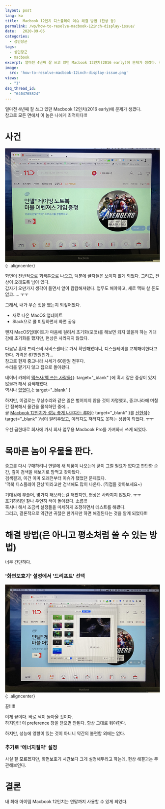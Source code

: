 ```yaml
---
layout: post
lang: ko
title:  Macbook 12인치 디스플레이 이슈 해결 방법 (잔상 등)
permalink: /wp/how-to-resolve-macbook-12inch-display-issue/
date:   2020-09-05
categories:
  - 성민장군
tags:
  - 성민장군
  - macbook
excerpt: 얼마전 4년째 잘 쓰고 있던 Macbook 12인치(2016 early)에 문제가 생겼다. 참고로 모든 면에서 이 놈은 나에게 최적이다!!! 사건!!! 화면이 전반적으로 회색톤으로 나오고, 덕분에 글자들은 보이지 않게 되었다. 그리고, 잔상이 오래도록 남아 있다. 갑자기 오만가지 생각이 들면서 앞이 캄캄해져왔다. 업무도 해야하고, 새로 맥북 살 돈도 없고..... ㅜㅜ 그래서, 내가 무슨 짓을 했는지 되짚어봤다. 새로 나온 MacOS 업데이트, Slack으로 콜 미팅하면서 화면 공유. 왠지 MacOS업데이트가 마음에 걸려서 초기화(포맷)를 해보면 되지 않을까 하는 기대감에 초기화를 했지만, 현상은 사라지지 않았다. 다음날 홍대 프리스비 서비스센터로 가서 확인해봤더니, 디스플레이를 교체해야한다고 한다. 가격은 67만원인가... 참고로 현재 중고나라 시세가 60만원 전후다. 수리를 맡기지 않고 집으로 돌아왔다. 네이버 카페의 [맥쓰사(맥 쓰는 사람들)]에 혹시 같은 증상이 있지 않을까 해서 검색해봤 [...]
image:
  src: 'how-to-resolve-macbook-12inch-display-issue.png'
views:
  - "1"
dsq_thread_id:
  - "6404765824"
---
```


얼마전 4년째 잘 쓰고 있던 Macbook 12인치(2016 early)에 문제가 생겼다.  
참고로 모든 면에서 이 놈은 나에게 최적이다!!!

# 사건

![맥북 12인치에 생긴 잔상 및 회색 영역](/assets/img/2020/macbook-display-issue.png){: .aligncenter}

화면이 전반적으로 회색톤으로 나오고, 덕분에 글자들은 보이지 않게 되었다. 그리고, 잔상이 오래도록 남아 있다.  
갑자기 오만가지 생각이 들면서 앞이 캄캄해져왔다.
업무도 해야하고, 새로 맥북 살 돈도 없고..... ㅜㅜ

그래서, 내가 무슨 짓을 했는지 되짚어봤다.

* 새로 나온 MacOS 업데이트
* Slack으로 콜 미팅하면서 화면 공유

왠지 MacOS업데이트가 마음에 걸려서 초기화(포맷)를 해보면 되지 않을까 하는 기대감에 초기화를 했지만, 현상은 사라지지 않았다.

다음날 홍대 프리스비 서비스센터로 가서 확인해봤더니, 디스플레이를 교체해야한다고 한다. 가격은 67만원인가...  
참고로 현재 중고나라 시세가 60만원 전후다.   
수리를 맡기지 않고 집으로 돌아왔다.

네이버 카페의 [맥쓰사(맥 쓰는 사람들)](//cafe.naver.com/inmacbook){: target="_blank" }에 혹시 같은 증상이 있지 않을까 해서 검색해봤다.  
역시나 [있었다.](//cafe.naver.com/inmacbook/2324705){: target="_blank" }

하지만, 이걸로는 무상수리와 같은 일은 벌어지지 않을 것이 자명했고, 중고나라에 며칠간 잠복해서 물건을 물색하던 중에...  
곧 [Macbook 12인치가 성능 좋게 나온다는 루머](//9to5mac.com/2020/08/31/12-inch-macbook-returning/){: target="_blank" }를 [신현석](//hyeonseok.com/){: target="_blank" }님이 알려주었고, 이러지도 저러지도 못하는 상황이 되었다. ㅜㅜ

우선 급한대로 회사에 가서 회사 업무용 Macbook Pro를 가져와서 쓰게 되었다.

# 목마른 놈이 우물을 판다.

중고를 다시 구매하려니 연말에 새 제품이 나오는데 굳이 그럴 필요가 없다고 판단한 순간, 깊이 검색을 해보기로 맘먹고 찾아봤다.  
검색결과, 이건 이미 오래전부터 이슈가 됐었던 문제였다.  
'맥북 디스플레이 잔상'이라고만 검색해도 많이 나온다. (직접들 찾아보세요~)

기대감에 부풀어, 몇가지 해보라는걸 해봤지만, 현상은 사라지지 않았다. ㅜㅜ  
포기하려던 찰나 우연히 색이 돌아왔다. 소름!!!  
혹시나 해서 조금씩 설정들을 미세하게 조정하면서 테스트를 해봤다.  
그리고, 결론적으로 약간만 귀찮은 한가지만 하면 해결된다는 것을 알게 되었다!!! 

# 해결 방법(은 아니고 평소처럼 쓸 수 있는 방법)

너무 간단하다.

### '화면보호기' 설정에서 '드리프트' 선택

!['화면보호기' 설정에서 '드리프트' 선택](/assets/img/2020/macbook-preference-1.png){: .aligncenter}

끝!!!!!

이게 끝이다. 바로 색이 돌아올 것이다.   
하지만!!! 이 preference 창을 닫으면 안된다. 항상 그대로 둬야한다. 

하지만, 성능에 영향이 있는 것이 아니니 약간의 불편함 외에는 없다. 

### 추가로 '에너지절약' 설정

사실 잘 모르겠지만, 화면보호기 시간보다 크게 설정해두라고 하는데, 현상 해결과는 무관해보인다.


# 결론

내 최애 아이템 Macbook 12인치는 연말까지 사용할 수 있게 되었다.